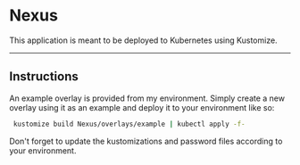 # Nexus

This application is meant to be deployed to Kubernetes using Kustomize.

<hr>

## Instructions

An example overlay is provided from my environment. Simply create a new overlay using it as an example and deploy it to your environment like so:

   ```bash
    kustomize build Nexus/overlays/example | kubectl apply -f-
   ```

Don't forget to update the kustomizations and password files according to your environment.
